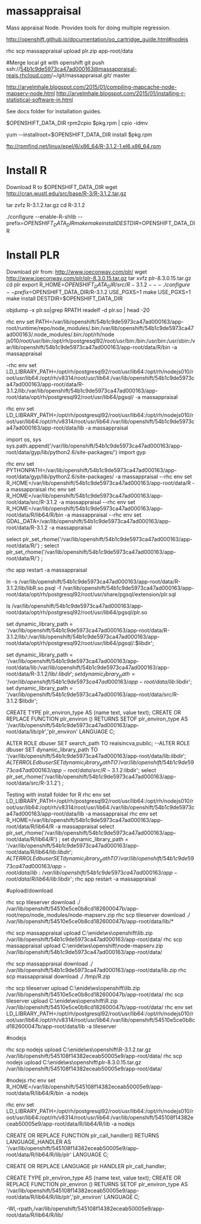 # massappraisal
Mass appraisal Node.  Provides tools for doing multiple regression.

http://openshift.github.io/documentation/oo_cartridge_guide.html#nodejs

rhc scp  massappraisal upload plr.zip app-root/data

#Merge local git with openshift
git push ssh://54b1c9de5973ca47ad000163@massappraisal-reais.rhcloud.com/~/git/massappraisal.git/ master

http://arvelmhale.blogspot.com/2015/01/compiling-mapcache-node-mapserv-node.html
http://arvelmhale.blogspot.com/2015/01/installing-r-statistical-software-in.html

See docs folder for installation guides.

$OPENSHIFT_DATA_DIR
rpm2cpio $pkg.rpm | cpio -idmv

yum --installroot=$OPENSHIFT_DATA_DIR install $pkg.rpm

ftp://rpmfind.net/linux/epel/6/x86_64/R-3.1.2-1.el6.x86_64.rpm

# Install R
Download R to $OPENSHIFT_DATA_DIR
wget http://cran.wustl.edu/src/base/R-3/R-3.1.2.tar.gz

tar zvfz R-3.1.2.tar.gz
cd R-3.1.2

./configure --enable-R-shlib --prefix=$OPENSHIFT_DATA_DIR
make
make install DESTDIR=$OPENSHIFT_DATA_DIR

# Install PLR
Download plr from:
http://www.joeconway.com/plr/
wget http://www.joeconway.com/plr/plr-8.3.0.15.tar.gz
tar xvfz plr-8.3.0.15.tar.gz
cd plr
export R_HOME=$OPENSHIFT_DATA_DIR/src/R-3.1.2
---./configure --prefix=$OPENSHIFT_DATA_DIR/R-3.1.2
USE_PGXS=1 make
USE_PGXS=1 make install DESTDIR=$OPENSHIFT_DATA_DIR

objdump -x plr.so|grep RPATH
readelf -d plr.so | head -20


rhc env set PATH=/var/lib/openshift/54b1c9de5973ca47ad000163/app-root/runtime/repo/node_modules/.bin:/var/lib/openshift/54b1c9de5973ca47ad000163/.node_modules/.bin:/opt/rh/node
js010/root/usr/bin:/opt/rh/postgresql92/root/usr/bin:/bin:/usr/bin:/usr/sbin:/var/lib/openshift/54b1c9de5973ca47ad000163/app-root/data/R/bin -a massappraisal

-rhc env set LD_LIBRARY_PATH=/opt/rh/postgresql92/root/usr/lib64:/opt/rh/nodejs010/root/usr/lib64:/opt/rh/v8314/root/usr/lib64:/var/lib/openshift/54b1c9de5973ca47ad000163/app-root/data/R-3.1.2/lib:/var/lib/openshift/54b1c9de5973ca47ad000163/app-root/data/opt/rh/postgresql92/root/usr/lib64/pgsql/ -a massappraisal

rhc env set LD_LIBRARY_PATH=/opt/rh/postgresql92/root/usr/lib64:/opt/rh/nodejs010/root/usr/lib64:/opt/rh/v8314/root/usr/lib64:/var/lib/openshift/54b1c9de5973ca47ad000163/app-root/data/lib -a massappraisal

import os, sys
sys.path.append('/var/lib/openshift/54b1c9de5973ca47ad000163/app-root/data/gyp/lib/python2.6/site-packages/')
import gyp

rhc env set PYTHONPATH=/var/lib/openshift/54b1c9de5973ca47ad000163/app-root/data/gyp/lib/python2.6/site-packages/ -a massappraisal
--rhc env set R_HOME=/var/lib/openshift/54b1c9de5973ca47ad000163/app-root/data/R -a massappraisal
rhc env set R_HOME=/var/lib/openshift/54b1c9de5973ca47ad000163/app-root/data/src/R-3.1.2 -a massappraisal
--rhc env set R_HOME=/var/lib/openshift/54b1c9de5973ca47ad000163/app-root/data/R/lib64/R/bin -a massappraisal
--rhc env set GDAL_DATA=/var/lib/openshift/54b1c9de5973ca47ad000163/app-root/data/R-3.1.2 -a massappraisal

select plr_set_rhome('/var/lib/openshift/54b1c9de5973ca47ad000163/app-root/data/R/') ;
select plr_set_rhome('/var/lib/openshift/54b1c9de5973ca47ad000163/app-root/data/R/') ;

rhc app restart -a massappraisal


ln -s /var/lib/openshift/54b1c9de5973ca47ad000163/app-root/data/R-3.1.2/lib/libR.so 
psql -f /var/lib/openshift/54b1c9de5973ca47ad000163/app-root/data/opt/rh/postgresql92/root/usr/share/pgsql/extension/plr.sql


ls /var/lib/openshift/54b1c9de5973ca47ad000163/app-root/data/opt/rh/postgresql92/root/usr/lib64/pgsql/plr.so

set dynamic_library_path = '/var/lib/openshift/54b1c9de5973ca47ad000163/app-root/data/R-3.1.2/lib/:/var/lib/openshift/54b1c9de5973ca47ad000163/app-root/data/opt/rh/postgresql92/root/usr/lib64/pgsql/:$libdir';


set dynamic_library_path = '/var/lib/openshift/54b1c9de5973ca47ad000163/app-root/data/lib:/var/lib/openshift/54b1c9de5973ca47ad000163/app-root/data/R-3.1.2/lib/:$libdir';
set dynamic_library_path = '/var/lib/openshift/54b1c9de5973ca47ad000163/app-root/data/lib:$libdir';
set dynamic_library_path = '/var/lib/openshift/54b1c9de5973ca47ad000163/app-root/data/src/R-3.1.2:$libdir';

CREATE TYPE plr_environ_type AS (name text, value text);
CREATE OR REPLACE FUNCTION plr_environ ()
RETURNS SETOF plr_environ_type
AS '/var/lib/openshift/54b1c9de5973ca47ad000163/app-root/data/lib/plr','plr_environ'
LANGUAGE C;


ALTER ROLE dbuser SET search_path TO reaisincva,public;
--ALTER ROLE dbuser SET dynamic_library_path TO '/var/lib/openshift/54b1c9de5973ca47ad000163/app-root/data/lib:$libdir';
ALTER ROLE dbuser SET dynamic_library_path TO '/var/lib/openshift/54b1c9de5973ca47ad000163/app-root/data/src/R-3.1.2:$libdir';
select plr_set_rhome('/var/lib/openshift/54b1c9de5973ca47ad000163/app-root/data/src/R-3.1.2') ;


Testing with install folder for R
rhc env set LD_LIBRARY_PATH=/opt/rh/postgresql92/root/usr/lib64:/opt/rh/nodejs010/root/usr/lib64:/opt/rh/v8314/root/usr/lib64:/var/lib/openshift/54b1c9de5973ca47ad000163/app-root/data/lib -a massappraisal
rhc env set R_HOME=/var/lib/openshift/54b1c9de5973ca47ad000163/app-root/data/R/lib64/R -a massappraisal
select plr_set_rhome('/var/lib/openshift/54b1c9de5973ca47ad000163/app-root/data/R/lib64/R') ;
set dynamic_library_path = '/var/lib/openshift/54b1c9de5973ca47ad000163/app-root/data/R/lib64/lib:$libdir';
ALTER ROLE dbuser SET dynamic_library_path TO '/var/lib/openshift/54b1c9de5973ca47ad000163/app-root/data/lib:/var/lib/openshift/54b1c9de5973ca47ad000163/app-root/data/R/lib64/lib:$libdir';
rhc app restart -a massappraisal

#upload/download

rhc scp tileserver download ./ /var/lib/openshift/54510e5ce0b8cd182600047b/app-root/repo/node_modules/node-mapserv.zip
rhc scp tileserver download ./ /var/lib/openshift/54510e5ce0b8cd182600047b/app-root/data/lib/*

rhc scp massappraisal upload C:\enide\ws\openshift\lib.zip /var/lib/openshift/54b1c9de5973ca47ad000163/app-root/data/
rhc scp massappraisal upload  C:\enide\ws\openshift\node-mapserv.zip /var/lib/openshift/54b1c9de5973ca47ad000163/app-root/data/


rhc scp massappraisal download ./ /var/lib/openshift/54b1c9de5973ca47ad000163/app-root/data/lib.zip
rhc scp massappraisal download ./ /tmp/R.zip

rhc scp tileserver upload C:\enide\ws\openshift\lib.zip /var/lib/openshift/54510e5ce0b8cd182600047b/app-root/data/
rhc scp tileserver upload C:\enide\ws\openshift\R.zip /var/lib/openshift/54510e5ce0b8cd182600047b/app-root/data/
rhc env set LD_LIBRARY_PATH=/opt/rh/postgresql92/root/usr/lib64:/opt/rh/nodejs010/root/usr/lib64:/opt/rh/v8314/root/usr/lib64:/var/lib/openshift/54510e5ce0b8cd182600047b/app-root/data/lib -a tileserver

#nodejs

rhc scp nodejs upload C:\enide\ws\openshift\R-3.1.2.tar.gz /var/lib/openshift/545108f14382eceab50005e9/app-root/data/
rhc scp nodejs upload  C:\enide\ws\openshift\plr-8.3.0.15.tar.gz /var/lib/openshift/545108f14382eceab50005e9/app-root/data/



#nodejs
rhc env set R_HOME=/var/lib/openshift/545108f14382eceab50005e9/app-root/data/R/lib64/R/bin -a nodejs

rhc env set LD_LIBRARY_PATH=/opt/rh/postgresql92/root/usr/lib64:/opt/rh/nodejs010/root/usr/lib64:/opt/rh/v8314/root/usr/lib64:/var/lib/openshift/545108f14382eceab50005e9/app-root/data/R/lib64/R/lib -a nodejs

CREATE OR REPLACE FUNCTION plr_call_handler()
RETURNS LANGUAGE_HANDLER
AS '/var/lib/openshift/545108f14382eceab50005e9/app-root/data/R/lib64/R/lib/plr' LANGUAGE C;

CREATE OR REPLACE LANGUAGE plr HANDLER plr_call_handler;
   

CREATE TYPE plr_environ_type AS (name text, value text);
CREATE OR REPLACE FUNCTION plr_environ ()
RETURNS SETOF plr_environ_type
AS '/var/lib/openshift/545108f14382eceab50005e9/app-root/data/R/lib64/R/lib/plr','plr_environ'
LANGUAGE C;

-Wl,-rpath,/var/lib/openshift/545108f14382eceab50005e9/app-root/data/R/lib64/R/lib/
